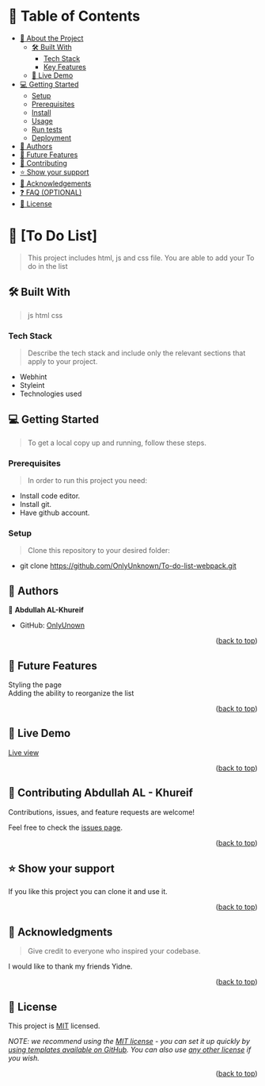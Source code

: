 <!-- TABLE OF CONTENTS -->

# 📗 Table of Contents

- [📖 About the Project](#about-project)
  - [🛠 Built With](#built-with)
    - [Tech Stack](#tech-stack)
    - [Key Features](#key-features)
  - [🚀 Live Demo](#live-demo)
- [💻 Getting Started](#getting-started)
  - [Setup](#setup)
  - [Prerequisites](#prerequisites)
  - [Install](#install)
  - [Usage](#usage)
  - [Run tests](#run-tests)
  - [Deployment](#triangular_flag_on_post-deployment)
- [👥 Authors](#authors)
- [🔭 Future Features](#future-features)
- [🤝 Contributing](#contributing)
- [⭐️ Show your support](#support)
- [🙏 Acknowledgements](#acknowledgements)
- [❓ FAQ (OPTIONAL)](#faq)
- [📝 License](#license)

<!-- PROJECT DESCRIPTION -->

# 📖 [To Do List] <a name="about-project"></a>

> This project includes html, js and css file.
> You are able to add your To do in the list

## 🛠 Built With <a name="built-with"></a>

>js
>html
>css

### Tech Stack <a name="tech-stack"></a>

> Describe the tech stack and include only the relevant sections that apply to your project.

- Webhint
- Styleint
- Technologies used

<!-- GETTING STARTED -->

## 💻 Getting Started <a name="getting-started"></a>

> To get a local copy up and running, follow these steps.

### Prerequisites

> In order to run this project you need:

- Install code editor.
- Install git.
- Have github account.

### Setup

> Clone this repository to your desired folder:

- git clone https://github.com/OnlyUnknown/To-do-list-webpack.git

<!-- AUTHORS -->

## 👥 Authors <a name="Abdullah - AL-Khureif"></a>

👤 **Abdullah AL-Khureif**

- GitHub: [OnlyUnown](https://github.com/OnlyUnknown)

<p align="right">(<a href="#readme-top">back to top</a>)</p>

<!-- FUTURE FEATURES -->

## 🔭 Future Features <a name="future-features"></a>

Styling the page <br>
Adding the ability to reorganize the list

<p align="right">(<a href="#readme-top">back to top</a>)</p>

<!-- LIVE DEMO -->

## 🚀 Live Demo <a name="live-demo"></a>

<a href="https://onlyunknown.github.io/To-do-list-webpack/dist/">Live view</a><br>


<p align="right">(<a href="#readme-top">back to top</a>)</p>

<!-- CONTRIBUTING -->

## 🤝 Contributing <a name="contributing">Abdullah AL - Khureif</a>

Contributions, issues, and feature requests are welcome!

Feel free to check the [issues page](../../issues/).

<p align="right">(<a href="#readme-top">back to top</a>)</p>

<!-- SUPPORT -->

## ⭐️ Show your support <a name="support"></a>

If you like this project you can clone it and use it.

<p align="right">(<a href="#readme-top">back to top</a>)</p>

<!-- ACKNOWLEDGEMENTS -->

## 🙏 Acknowledgments <a name="acknowledgements"></a>

> Give credit to everyone who inspired your codebase.

I would like to thank my friends Yidne.

<p align="right">(<a href="#readme-top">back to top</a>)</p>

<!-- LICENSE -->

## 📝 License <a name="license"></a>

This project is [MIT](./LICENSE) licensed.

_NOTE: we recommend using the [MIT license](https://choosealicense.com/licenses/mit/) - you can set it up quickly by [using templates available on GitHub](https://docs.github.com/en/communities/setting-up-your-project-for-healthy-contributions/adding-a-license-to-a-repository). You can also use [any other license](https://choosealicense.com/licenses/) if you wish._

<p align="right">(<a href="#readme-top">back to top</a>)</p>
